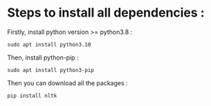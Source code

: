 # Steps to install all dependencies :

Firstly, install python version >= python3.8 : 
```
sudo apt install python3.10
```

Then, install python-pip : 
```
sudo apt install python3-pip
```

Then you can download all the packages : 
```
pip install nltk
```